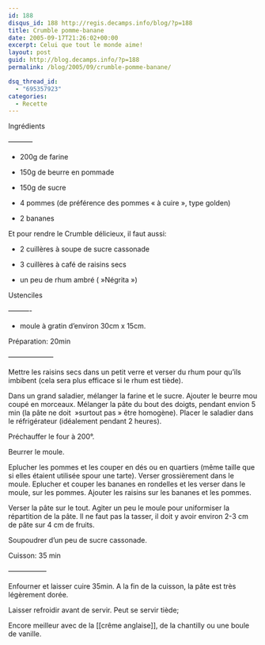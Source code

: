 ```yaml
---
id: 188
disqus_id: 188 http://regis.decamps.info/blog/?p=188
title: Crumble pomme-banane
date: 2005-09-17T21:26:02+00:00
excerpt: Celui que tout le monde aime!
layout: post
guid: http://blog.decamps.info/?p=188
permalink: /blog/2005/09/crumble-pomme-banane/

dsq_thread_id:
  - "695357923"
categories:
  - Recette
---
```

Ingrédients
  
&#8212;&#8212;&#8212;–

* 200g de farine
  
* 150g de beurre en pommade
  
* 150g de sucre
  
* 4 pommes (de préférence des pommes « à cuire », type golden)
  
* 2 bananes

Et pour rendre le Crumble délicieux, il faut aussi:

* 2 cuillères à soupe de sucre cassonade
  
* 3 cuillères à café de raisins secs
  
* un peu de rhum ambré ( »Négrita »)

Ustenciles
  
&#8212;&#8212;&#8212;-
  
* moule à gratin d’environ 30cm x 15cm.

Préparation: 20min
  
&#8212;&#8212;&#8212;&#8212;&#8212;&#8212;–
  
Mettre les raisins secs dans un petit verre et verser du rhum pour qu’ils imbibent (cela sera plus efficace si le rhum est tiède).

Dans un grand saladier, mélanger la farine et le sucre. Ajouter le beurre mou coupé en morceaux. Mélanger la pâte du bout des doigts, pendant envion 5 min (la pâte ne doit  »surtout pas » être homogène). Placer le saladier dans le réfrigérateur (idéalement pendant 2 heures).

Préchauffer le four à 200°.

Beurrer le moule.

Eplucher les pommes et les couper en dés ou en quartiers (même taille que si elles étaient utilisée spour une tarte). Verser grossièrement dans le moule. Eplucher et couper les bananes en rondelles et les verser dans le moule, sur les pommes. Ajouter les raisins sur les bananes et les pommes.

Verser la pâte sur le tout. Agiter un peu le moule pour uniformiser la répartition de la pâte. Il ne faut pas la tasser, il doit y avoir environ 2-3 cm de pâte sur 4 cm de fruits.

Soupoudrer d’un peu de sucre cassonade.

Cuisson: 35 min
  
&#8212;&#8212;&#8212;&#8212;&#8212;–
  
Enfourner et laisser cuire 35min. A la fin de la cuisson, la pâte est très légèrement dorée.

Laisser refroidir avant de servir. Peut se servir tiède;

Encore meilleur avec de la [[crême anglaise]], de la chantilly ou une boule de vanille.
